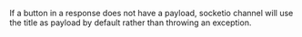 If a button in a response does not have a payload, socketio channel will use
the title as payload by default rather than throwing an exception.
